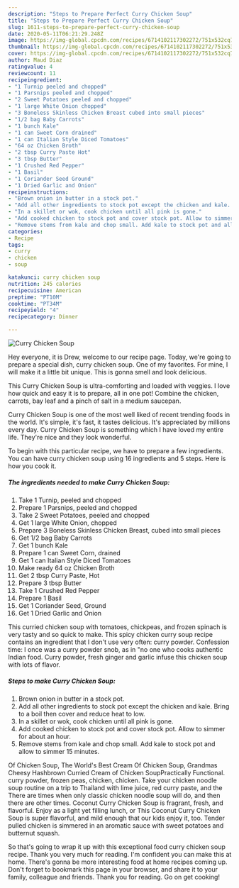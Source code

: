 ```yaml
---
description: "Steps to Prepare Perfect Curry Chicken Soup"
title: "Steps to Prepare Perfect Curry Chicken Soup"
slug: 1611-steps-to-prepare-perfect-curry-chicken-soup
date: 2020-05-11T06:21:29.248Z
image: https://img-global.cpcdn.com/recipes/6714102117302272/751x532cq70/curry-chicken-soup-recipe-main-photo.jpg
thumbnail: https://img-global.cpcdn.com/recipes/6714102117302272/751x532cq70/curry-chicken-soup-recipe-main-photo.jpg
cover: https://img-global.cpcdn.com/recipes/6714102117302272/751x532cq70/curry-chicken-soup-recipe-main-photo.jpg
author: Maud Diaz
ratingvalue: 4
reviewcount: 11
recipeingredient:
- "1 Turnip peeled and chopped"
- "1 Parsnips peeled and chopped"
- "2 Sweet Potatoes peeled and chopped"
- "1 large White Onion chopped"
- "3 Boneless Skinless Chicken Breast cubed into small pieces"
- "1/2 bag Baby Carrots"
- "1 bunch Kale"
- "1 can Sweet Corn drained"
- "1 can Italian Style Diced Tomatoes"
- "64 oz Chicken Broth"
- "2 tbsp Curry Paste Hot"
- "3 tbsp Butter"
- "1 Crushed Red Pepper"
- "1 Basil"
- "1 Coriander Seed Ground"
- "1 Dried Garlic and Onion"
recipeinstructions:
- "Brown onion in butter in a stock pot."
- "Add all other ingredients to stock pot except the chicken and kale. Bring to a boil then cover and reduce heat to low."
- "In a skillet or wok, cook chicken until all pink is gone."
- "Add cooked chicken to stock pot and cover stock pot. Allow to simmer for about an hour."
- "Remove stems from kale and chop small. Add kale to stock pot and allow to simmer 15 minutes."
categories:
- Recipe
tags:
- curry
- chicken
- soup

katakunci: curry chicken soup 
nutrition: 245 calories
recipecuisine: American
preptime: "PT10M"
cooktime: "PT34M"
recipeyield: "4"
recipecategory: Dinner

---
```



![Curry Chicken Soup](https://img-global.cpcdn.com/recipes/6714102117302272/751x532cq70/curry-chicken-soup-recipe-main-photo.jpg)

Hey everyone, it is Drew, welcome to our recipe page. Today, we're going to prepare a special dish, curry chicken soup. One of my favorites. For mine, I will make it a little bit unique. This is gonna smell and look delicious.

This Curry Chicken Soup is ultra-comforting and loaded with veggies. I love how quick and easy it is to prepare, all in one pot! Combine the chicken, carrots, bay leaf and a pinch of salt in a medium saucepan.

Curry Chicken Soup is one of the most well liked of recent trending foods in the world. It's simple, it's fast, it tastes delicious. It's appreciated by millions every day. Curry Chicken Soup is something which I have loved my entire life. They're nice and they look wonderful.


To begin with this particular recipe, we have to prepare a few ingredients. You can have curry chicken soup using 16 ingredients and 5 steps. Here is how you cook it.

<!--inarticleads1-->

##### The ingredients needed to make Curry Chicken Soup:

1. Take 1 Turnip, peeled and chopped
1. Prepare 1 Parsnips, peeled and chopped
1. Take 2 Sweet Potatoes, peeled and chopped
1. Get 1 large White Onion, chopped
1. Prepare 3 Boneless Skinless Chicken Breast, cubed into small pieces
1. Get 1/2 bag Baby Carrots
1. Get 1 bunch Kale
1. Prepare 1 can Sweet Corn, drained
1. Get 1 can Italian Style Diced Tomatoes
1. Make ready 64 oz Chicken Broth
1. Get 2 tbsp Curry Paste, Hot
1. Prepare 3 tbsp Butter
1. Take 1 Crushed Red Pepper
1. Prepare 1 Basil
1. Get 1 Coriander Seed, Ground
1. Get 1 Dried Garlic and Onion


This curried chicken soup with tomatoes, chickpeas, and frozen spinach is very tasty and so quick to make. This spicy chicken curry soup recipe contains an ingredient that I don&#39;t use very often: curry powder. Confession time: I once was a curry powder snob, as in &#34;no one who cooks authentic Indian food. Curry powder, fresh ginger and garlic infuse this chicken soup with lots of flavor. 

<!--inarticleads2-->

##### Steps to make Curry Chicken Soup:

1. Brown onion in butter in a stock pot.
1. Add all other ingredients to stock pot except the chicken and kale. Bring to a boil then cover and reduce heat to low.
1. In a skillet or wok, cook chicken until all pink is gone.
1. Add cooked chicken to stock pot and cover stock pot. Allow to simmer for about an hour.
1. Remove stems from kale and chop small. Add kale to stock pot and allow to simmer 15 minutes.


Of Chicken Soup, The World&#39;s Best Cream Of Chicken Soup, Grandmas Cheesy Hashbrown Curried Cream of Chicken SoupPractically Functional. curry powder, frozen peas, chicken, chicken. Take your chicken noodle soup routine on a trip to Thailand with lime juice, red curry paste, and the There are times when only classic chicken noodle soup will do, and then there are other times. Coconut Curry Chicken Soup is fragrant, fresh, and flavorful. Enjoy as a light yet filling lunch, or This Coconut Curry Chicken Soup is super flavorful, and mild enough that our kids enjoy it, too. Tender pulled chicken is simmered in an aromatic sauce with sweet potatoes and butternut squash. 

So that's going to wrap it up with this exceptional food curry chicken soup recipe. Thank you very much for reading. I'm confident you can make this at home. There's gonna be more interesting food at home recipes coming up. Don't forget to bookmark this page in your browser, and share it to your family, colleague and friends. Thank you for reading. Go on get cooking!
